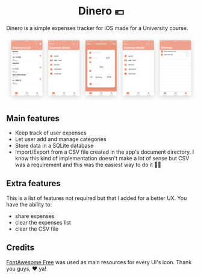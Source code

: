 <h1 align="center">Dinero 💶</h1>

Dinero is a simple expenses tracker for iOS made for a University course.

<p align="center">
  <img src="Dinero_screenshots.png">
</p>

## Main features
* Keep track of user expenses
* Let user add and manage categories
* Store data in a SQLite database
* Import/Export from a CSV file created in the app's document directory. I know this kind of implementation doesn't make a lot of sense but CSV was a requirement and this was the easiest way to do it 🤷🏻‍‍

## Extra features
This is a list of features not required but that I added for a better UX. You have the ability to:
* share expenses
* clear the expenses list
* clear the CSV file

## Credits
[FontAwesome Free](https://fontawesome.com/license/free) was used as main resources for every UI's icon. Thank you guys, ❤️ ya!
